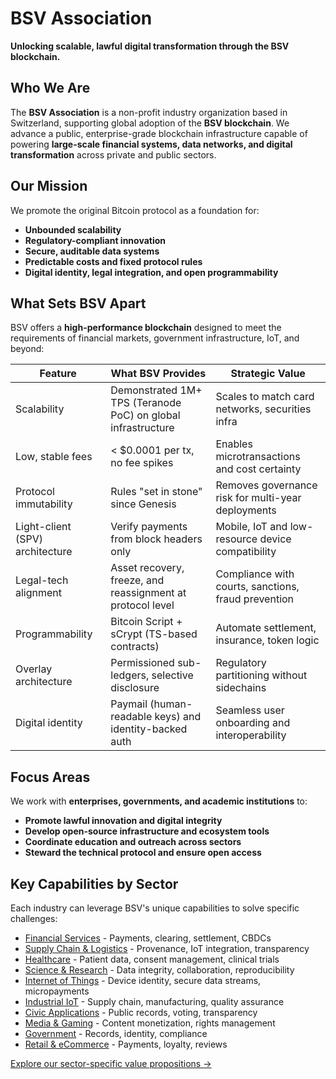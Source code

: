 # BSV Association
**Unlocking scalable, lawful digital transformation through the BSV blockchain.**

## Who We Are
The **BSV Association** is a non-profit industry organization based in Switzerland, supporting global adoption of the **BSV blockchain**. We advance a public, enterprise-grade blockchain infrastructure capable of powering **large-scale financial systems, data networks, and digital transformation** across private and public sectors.

## Our Mission
We promote the original Bitcoin protocol as a foundation for:
* **Unbounded scalability**
* **Regulatory-compliant innovation**
* **Secure, auditable data systems**
* **Predictable costs and fixed protocol rules**
* **Digital identity, legal integration, and open programmability**

## What Sets BSV Apart
BSV offers a **high-performance blockchain** designed to meet the requirements of financial markets, government infrastructure, IoT, and beyond:

| Feature | What BSV Provides | Strategic Value |
|---------|-------------------|-----------------|
| Scalability | Demonstrated 1M+ TPS (Teranode PoC) on global infrastructure | Scales to match card networks, securities infra |
| Low, stable fees | < $0.0001 per tx, no fee spikes | Enables microtransactions and cost certainty |
| Protocol immutability | Rules "set in stone" since Genesis | Removes governance risk for multi-year deployments |
| Light-client (SPV) architecture | Verify payments from block headers only | Mobile, IoT and low-resource device compatibility |
| Legal-tech alignment | Asset recovery, freeze, and reassignment at protocol level | Compliance with courts, sanctions, fraud prevention |
| Programmability | Bitcoin Script + sCrypt (TS-based contracts) | Automate settlement, insurance, token logic |
| Overlay architecture | Permissioned sub-ledgers, selective disclosure | Regulatory partitioning without sidechains |
| Digital identity | Paymail (human-readable keys) and identity-backed auth | Seamless user onboarding and interoperability |

## Focus Areas
We work with **enterprises, governments, and academic institutions** to:
* **Promote lawful innovation and digital integrity**
* **Develop open-source infrastructure and ecosystem tools**
* **Coordinate education and outreach across sectors**
* **Steward the technical protocol and ensure open access**

## Key Capabilities by Sector
Each industry can leverage BSV's unique capabilities to solve specific challenges:

* [Financial Services](value-propositions/financial-services.md) - Payments, clearing, settlement, CBDCs
* [Supply Chain & Logistics](value-propositions/supply-chain.md) - Provenance, IoT integration, transparency
* [Healthcare](value-propositions/healthcare.md) - Patient data, consent management, clinical trials
* [Science & Research](value-propositions/science.md) - Data integrity, collaboration, reproducibility
* [Internet of Things](value-propositions/iot.md) - Device identity, secure data streams, micropayments
* [Industrial IoT](value-propositions/iiot.md) - Supply chain, manufacturing, quality assurance
* [Civic Applications](value-propositions/civics.md) - Public records, voting, transparency
* [Media & Gaming](value-propositions/media-gaming.md) - Content monetization, rights management
* [Government](value-propositions/government.md) - Records, identity, compliance
* [Retail & eCommerce](value-propositions/retail-ecommerce.md) - Payments, loyalty, reviews

[Explore our sector-specific value propositions →](value-propositions/README.md)
